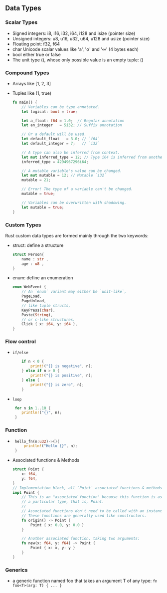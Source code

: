 

## Data Types 

### Scalar Types

 - Signed integers: i8, i16, i32, i64, i128 and isize (pointer size)
 - Unsigned integers: u8, u16, u32, u64, u128 and usize (pointer size)
 - Floating point: f32, f64
 - char Unicode scalar values like 'a', 'α' and '∞' (4 bytes each)
 - bool either true or false
 - The unit type (), whose only possible value is an empty tuple: ()



### Compound Types

 - Arrays like [1, 2, 3]
 - Tuples like (1, true)

    ``` rust
    fn main() {
        // Variables can be type annotated.
        let logical: bool = true;

        let a_float: f64 = 1.0;  // Regular annotation
        let an_integer   = 5i32; // Suffix annotation

        // Or a default will be used.
        let default_float   = 3.0; // `f64`
        let default_integer = 7;   // `i32`

        // A type can also be inferred from context.
        let mut inferred_type = 12; // Type i64 is inferred from another line.
        inferred_type = 4294967296i64;

        // A mutable variable's value can be changed.
        let mut mutable = 12; // Mutable `i32`
        mutable = 21;

        // Error! The type of a variable can't be changed.
        mutable = true;

        // Variables can be overwritten with shadowing.
        let mutable = true;
    }
    ```

### Custom Types

Rust custom data types are formed mainly through the two keywords:

 - struct: define a structure
    ```rust 
    struct Person{
        name : str , 
        age : u8 , 
    }
    ```
 - enum: define an enumeration
    ```rust 
    enum WebEvent {
        // An `enum` variant may either be `unit-like`,
        PageLoad,
        PageUnload,
        // like tuple structs,
        KeyPress(char),
        Paste(String),
        // or c-like structures.
        Click { x: i64, y: i64 },
    }
    ```

### Flow control 
 
 - `if/else`
    ```rust 
        if n < 0 {
            print!("{} is negative", n);
        } else if n > 0 {
            print!("{} is positive", n);
        } else {
            print!("{} is zero", n);
        }
    ```
 - `loop`
    ```rust
     for n in 1..10 {
        println!("{}", n);
     }
    ```
### Function 

 - ```rust
    hello_fn(n:u32)->(){
        println!("Hello {}", n);
    }
    ```

 - Associated functions & Methods
    ```rust 
    struct Point {
        x: f64,
        y: f64,
    }
    // Implementation block, all `Point` associated functions & methods go in here
    impl Point {
        // This is an "associated function" because this function is associated with
        // a particular type, that is, Point.
        //
        // Associated functions don't need to be called with an instance.
        // These functions are generally used like constructors.
        fn origin() -> Point {
            Point { x: 0.0, y: 0.0 }
        }

        // Another associated function, taking two arguments:
        fn new(x: f64, y: f64) -> Point {
            Point { x: x, y: y }
        }
    }
    ```

### Generics

 - a generic function named foo that takes an argument T of any type:
    `fn foo<T>(arg: T) { ... }`
